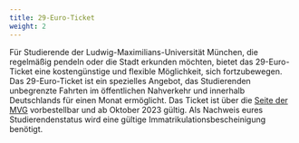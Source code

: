 ```yaml
---
title: 29-Euro-Ticket
weight: 2
---
```


Für Studierende der Ludwig-Maximilians-Universität München, die regelmäßig pendeln oder die Stadt erkunden möchten, bietet das 29-Euro-Ticket eine kostengünstige und flexible Möglichkeit, sich fortzubewegen.
Das 29-Euro-Ticket ist ein spezielles Angebot, das Studierenden unbegrenzte Fahrten im öffentlichen Nahverkehr und innerhalb Deutschlands für einen Monat ermöglicht. Das Ticket ist über die [Seite der MVG](https://www.mvg.de/tickets-tarife/abonnement/deutschlandticket_29euro.html) vorbestellbar und ab Oktober 2023 gültig. Als Nachweis eures Studierendenstatus wird eine gültige Immatrikulationsbescheinigung benötigt.